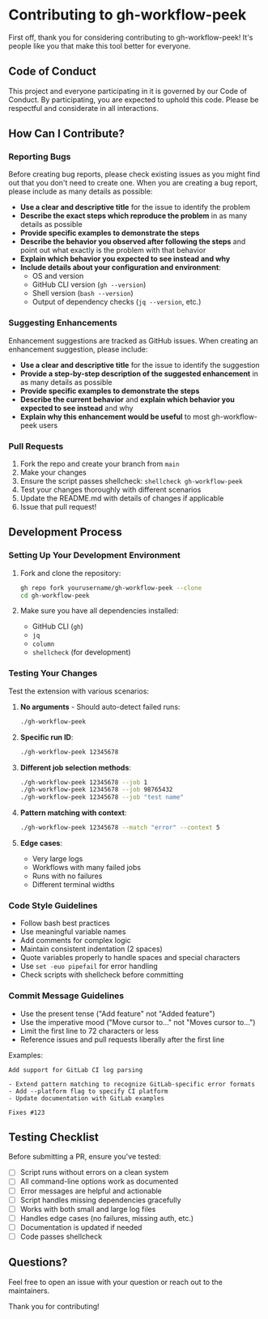 # Contributing to gh-workflow-peek

First off, thank you for considering contributing to gh-workflow-peek! It's people like you that make this tool better for everyone.

## Code of Conduct

This project and everyone participating in it is governed by our Code of Conduct. By participating, you are expected to uphold this code. Please be respectful and considerate in all interactions.

## How Can I Contribute?

### Reporting Bugs

Before creating bug reports, please check existing issues as you might find out that you don't need to create one. When you are creating a bug report, please include as many details as possible:

* **Use a clear and descriptive title** for the issue to identify the problem
* **Describe the exact steps which reproduce the problem** in as many details as possible
* **Provide specific examples to demonstrate the steps**
* **Describe the behavior you observed after following the steps** and point out what exactly is the problem with that behavior
* **Explain which behavior you expected to see instead and why**
* **Include details about your configuration and environment**:
  - OS and version
  - GitHub CLI version (`gh --version`)
  - Shell version (`bash --version`)
  - Output of dependency checks (`jq --version`, etc.)

### Suggesting Enhancements

Enhancement suggestions are tracked as GitHub issues. When creating an enhancement suggestion, please include:

* **Use a clear and descriptive title** for the issue to identify the suggestion
* **Provide a step-by-step description of the suggested enhancement** in as many details as possible
* **Provide specific examples to demonstrate the steps**
* **Describe the current behavior** and **explain which behavior you expected to see instead** and why
* **Explain why this enhancement would be useful** to most gh-workflow-peek users

### Pull Requests

1. Fork the repo and create your branch from `main`
2. Make your changes
3. Ensure the script passes shellcheck: `shellcheck gh-workflow-peek`
4. Test your changes thoroughly with different scenarios
5. Update the README.md with details of changes if applicable
6. Issue that pull request!

## Development Process

### Setting Up Your Development Environment

1. Fork and clone the repository:
   ```bash
   gh repo fork yourusername/gh-workflow-peek --clone
   cd gh-workflow-peek
   ```

2. Make sure you have all dependencies installed:
   - GitHub CLI (`gh`)
   - `jq`
   - `column`
   - `shellcheck` (for development)

### Testing Your Changes

Test the extension with various scenarios:

1. **No arguments** - Should auto-detect failed runs:
   ```bash
   ./gh-workflow-peek
   ```

2. **Specific run ID**:
   ```bash
   ./gh-workflow-peek 12345678
   ```

3. **Different job selection methods**:
   ```bash
   ./gh-workflow-peek 12345678 --job 1
   ./gh-workflow-peek 12345678 --job 98765432
   ./gh-workflow-peek 12345678 --job "test name"
   ```

4. **Pattern matching with context**:
   ```bash
   ./gh-workflow-peek 12345678 --match "error" --context 5
   ```

5. **Edge cases**:
   - Very large logs
   - Workflows with many failed jobs
   - Runs with no failures
   - Different terminal widths

### Code Style Guidelines

* Follow bash best practices
* Use meaningful variable names
* Add comments for complex logic
* Maintain consistent indentation (2 spaces)
* Quote variables properly to handle spaces and special characters
* Use `set -euo pipefail` for error handling
* Check scripts with shellcheck before committing

### Commit Message Guidelines

* Use the present tense ("Add feature" not "Added feature")
* Use the imperative mood ("Move cursor to..." not "Moves cursor to...")
* Limit the first line to 72 characters or less
* Reference issues and pull requests liberally after the first line

Examples:
```
Add support for GitLab CI log parsing

- Extend pattern matching to recognize GitLab-specific error formats
- Add --platform flag to specify CI platform
- Update documentation with GitLab examples

Fixes #123
```

## Testing Checklist

Before submitting a PR, ensure you've tested:

- [ ] Script runs without errors on a clean system
- [ ] All command-line options work as documented
- [ ] Error messages are helpful and actionable
- [ ] Script handles missing dependencies gracefully
- [ ] Works with both small and large log files
- [ ] Handles edge cases (no failures, missing auth, etc.)
- [ ] Documentation is updated if needed
- [ ] Code passes shellcheck

## Questions?

Feel free to open an issue with your question or reach out to the maintainers.

Thank you for contributing!